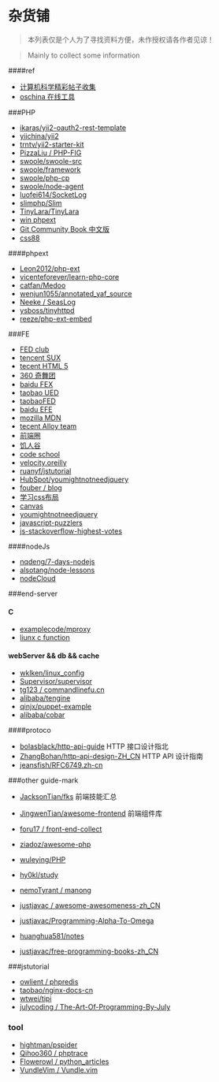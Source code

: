 # 杂货铺

>本列表仅是个人为了寻找资料方便，未作授权请各作者见谅！

>Mainly to collect some information

####ref
* [计算机科学精彩帖子收集](http://blog.csdn.net/unix21/article/details/8492617)
* [oschina 在线工具](http://tool.oschina.net/)

###PHP

* [ikaras/yii2-oauth2-rest-template](https://github.com/ikaras/yii2-oauth2-rest-template/tree/master/application/api)
* [yiichina/yii2](https://github.com/yiichina/yii2)
* [trntv/yii2-starter-kit](https://github.com/trntv/yii2-starter-kit)
* [PizzaLiu / PHP-FIG](https://github.com/PizzaLiu/PHP-FIG)
* [swoole/swoole-src](https://github.com/swoole/swoole-src)
* [swoole/framework](https://github.com/swoole/framework)
* [swoole/php-cp](https://github.com/swoole/php-cp)
* [swoole/node-agent](https://github.com/swoole/node-agent)
* [luofei614/SocketLog](https://github.com/luofei614/SocketLog)
* [slimphp/Slim](https://github.com/slimphp/Slim)
* [TinyLara/TinyLara](https://github.com/TinyLara/TinyLara)
* [win phpext](http://windows.php.net/downloads/pecl/releases/)
* [Git Community Book 中文版](http://gitbook.liuhui998.com/)
* [css88](http://www.css88.com/book/css/)

####phpext

* [Leon2012/php-ext](https://github.com/Leon2012/php-ext)
* [vicenteforever/learn-php-core](https://github.com/vicenteforever/learn-php-core)
* [catfan/Medoo](https://github.com/catfan/Medoo)
* [wenjun1055/annotated_yaf_source](https://github.com/wenjun1055/annotated_yaf_source)
* [Neeke / SeasLog](https://github.com/Neeke/SeasLog)
* [ysboss/tinyhttpd](https://github.com/ysboss/tinyhttpd)
* [reeze/php-ext-embed](https://github.com/reeze/php-ext-embed)


###FE

* [FED club](http://f2er.club/)
* [tencent SUX](http://isux.tencent.com/category/fd)
* [tecent HTML 5](http://cube.qq.com/)
* [360 奇舞团](http://www.75team.com/)
* [baidu FEX](http://fex.baidu.com/)
* [taobao UED](http://ued.taobao.org/blog/category/bowen/frontend/)
* [taobaoFED](http://taobaofed.org/)
* [baidu EFE](http://efe.baidu.com/)
* [mozilla MDN](https://developer.mozilla.org/zh-CN/docs/Web)
* [tecent Alloy team](http://alloyteam.github.io/)
* [前端圈](http://www.fequan.com/)
* [饥人谷](http://kejian.jirengu.com/)
* [code school](https://www.codeschool.com/)
* [velocity.oreilly](http://velocity.oreilly.com.cn/2015/index.php?func=schedule)
* [ruanyf/jstutorial](https://github.com/ruanyf/jstutorial)
* [HubSpot/youmightnotneedjquery](https://github.com/HubSpot/youmightnotneedjquery)
* [fouber / blog](https://github.com/fouber/blog)
* [学习css布局](http://zh.learnlayout.com/toc.html)
* [canvas](http://jo2.org/html5-canvas-tutorial-list/)
* [youmightnotneedjquery](http://youmightnotneedjquery.com/)
* [javascript-puzzlers](http://javascript-puzzlers.herokuapp.com/)
* [js-stackoverflow-highest-votes](https://github.com/yujiangshui/js-stackoverflow-highest-votes)


####nodeJs

* [nqdeng/7-days-nodejs](https://github.com/nqdeng/7-days-nodejs)
* [alsotang/node-lessons](https://github.com/alsotang/node-lessons)
* [nodeCloud](http://www.nodecloud.org/)


###end-server

#### C
* [examplecode/mproxy](https://github.com/examplecode/mproxy)
* [liunx c function](http://net.pku.edu.cn/~yhf/linux_c/)

#### webServer && db && cache

* [wklken/linux_config](https://github.com/wklken/linux_config)
* [Supervisor/supervisor](https://github.com/Supervisor/supervisor)
* [tg123 / commandlinefu.cn](https://github.com/tg123/commandlinefu.cn)
* [alibaba/tengine](https://github.com/alibaba/tengine)
* [qinjx/puppet-example](https://github.com/qinjx/puppet-example)
* [alibaba/cobar](https://github.com/alibaba/cobar)

####protoco

* [bolasblack/http-api-guide](https://github.com/bolasblack/http-api-guide) HTTP 接口设计指北
* [ZhangBohan/http-api-design-ZH_CN](https://github.com/ZhangBohan/http-api-design-ZH_CN) HTTP API 设计指南
* [jeansfish/RFC6749.zh-cn](https://github.com/jeansfish/RFC6749.zh-cn)


###other guide-mark

* [JacksonTian/fks](https://github.com/JacksonTian/fks) 前端技能汇总
* [JingwenTian/awesome-frontend](https://github.com/JingwenTian/awesome-frontend) 前端组件库
* [foru17 / front-end-collect](https://github.com/foru17/front-end-collect)

* [ziadoz/awesome-php](https://github.com/ziadoz/awesome-php)
* [wuleying/PHP](https://github.com/wuleying/PHP)
* [hy0kl/study](https://github.com/hy0kl/study)
* [nemoTyrant / manong](https://github.com/nemoTyrant/manong)
* [justjavac / awesome-awesomeness-zh_CN](https://github.com/justjavac/awesome-awesomeness-zh_CN)
* [justjavac/Programming-Alpha-To-Omega](https://github.com/justjavac/Programming-Alpha-To-Omega)
* [huanghua581/notes](https://github.com/huanghua581/notes)
* [justjavac/free-programming-books-zh_CN](https://github.com/justjavac/free-programming-books-zh_CN)


###jstutorial

* [owlient / phpredis](https://github.com/owlient/phpredis)
* [taobao/nginx-docs-cn](https://github.com/taobao/nginx-docs-cn)
* [wtwei/tipi](https://github.com/wtwei/tipi)
* [julycoding / The-Art-Of-Programming-By-July](https://github.com/julycoding/The-Art-Of-Programming-By-July)

### tool

* [hightman/pspider](https://github.com/hightman/pspider)
* [Qihoo360 / phptrace](https://github.com/Qihoo360/phptrace)
* [Flowerowl / python_articles](https://github.com/Flowerowl/python_articles)
* [VundleVim / Vundle.vim](https://github.com/VundleVim/Vundle.vim)
